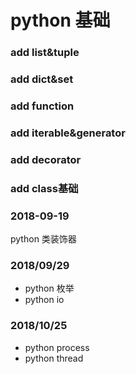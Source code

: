 # python 基础
### add list&tuple
### add dict&set
### add function
### add iterable&generator
### add decorator
### add class基础
### 2018-09-19
python 类装饰器
### 2018/09/29
 - python 枚举
 - python io
### 2018/10/25
 - python process
 - python thread
